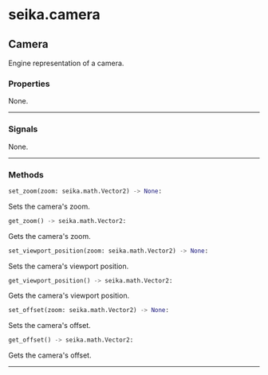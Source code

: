 # seika.camera

## Camera

Engine representation of a camera.


### Properties

None.

---

### Signals

None.

---

### Methods

```python
set_zoom(zoom: seika.math.Vector2) -> None:
```

Sets the camera's zoom.

```python
get_zoom() -> seika.math.Vector2:
```

Gets the camera's zoom.

```python
set_viewport_position(zoom: seika.math.Vector2) -> None:
```

Sets the camera's viewport position.

```python
get_viewport_position() -> seika.math.Vector2:
```

Gets the camera's viewport position.

```python
set_offset(zoom: seika.math.Vector2) -> None:
```

Sets the camera's offset.

```python
get_offset() -> seika.math.Vector2:
```

Gets the camera's offset.

---
